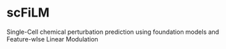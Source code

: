 # scFiLM

Single-Cell chemical perturbation prediction using foundation models and Feature-wIse Linear Modulation
